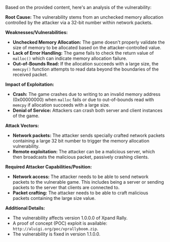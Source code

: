 Based on the provided content, here's an analysis of the vulnerability:

**Root Cause:** The vulnerability stems from an unchecked memory allocation controlled by the attacker via a 32-bit number within network packets.

**Weaknesses/Vulnerabilities:**
*   **Unchecked Memory Allocation:** The game doesn't properly validate the size of memory to be allocated based on the attacker-controlled value.
*   **Lack of Error Handling:** The game fails to check the return value of `malloc()` which can indicate memory allocation failure.
*   **Out-of-Bounds Read:** If the allocation succeeds with a large size, the `memcpy()` function attempts to read data beyond the boundaries of the received packet.

**Impact of Exploitation:**
*   **Crash:** The game crashes due to writing to an invalid memory address (0x00000000) when `malloc` fails or due to out-of-bounds read with `memcpy` if allocation succeeds with a large size.
*   **Denial of Service:** Attackers can crash both server and client instances of the game.

**Attack Vectors:**
*   **Network packets:** The attacker sends specially crafted network packets containing a large 32 bit number to trigger the memory allocation vulnerability.
*   **Remote exploitation:** The attacker can be a malicious server, which then broadcasts the malicious packet, passively crashing clients.

**Required Attacker Capabilities/Position:**
*   **Network access:** The attacker needs to be able to send network packets to the vulnerable game. This includes being a server or sending packets to the server that clients are connected to.
*   **Packet crafting:** The attacker needs to be able to craft malicious packets containing the large size value.

**Additional Details:**
*   The vulnerability affects version 1.0.0.0 of Xpand Rally.
*   A proof of concept (POC) exploit is available: `http://aluigi.org/poc/xprallyboom.zip`.
*   The vulnerability is fixed in version 1.1.0.0.